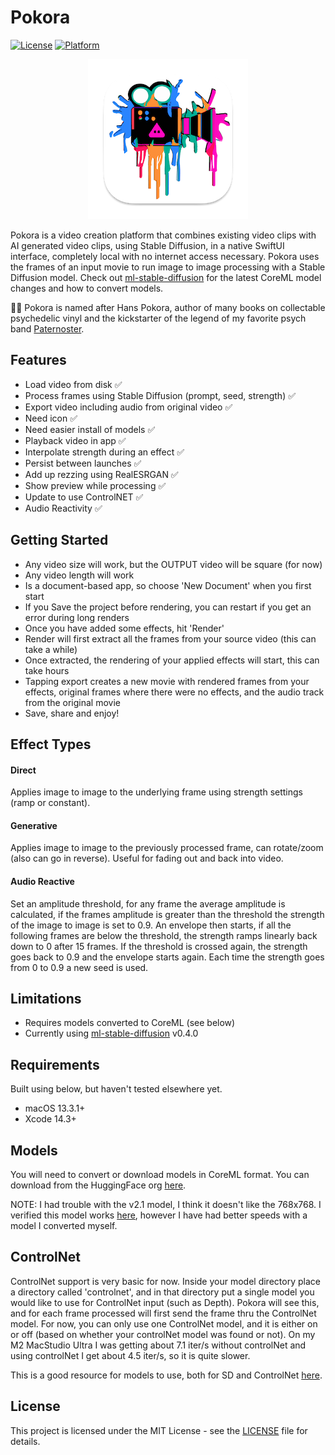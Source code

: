 # Pokora

[![License](https://img.shields.io/badge/license-MIT-blue.svg)](https://opensource.org/licenses/MIT)
[![Platform](https://img.shields.io/badge/platform-macOS-lightgrey)](https://www.apple.com/macos)

<p align="center">
  <img src="Pokora/Assets.xcassets/AppIcon.appiconset/icon-256.png" alt="Pokora icon" />
</p>

Pokora is a video creation platform that combines existing video clips with AI generated video clips, using Stable Diffusion, in a native SwiftUI interface, completely local with no internet access necessary. Pokora uses the frames of an input movie to run image to image processing with a Stable Diffusion model. Check out [ml-stable-diffusion](https://github.com/apple/ml-stable-diffusion) for the latest CoreML model changes and how to convert models.

🧙‍♂️ Pokora is named after Hans Pokora, author of many books on collectable psychedelic vinyl and the kickstarter of the legend of my favorite psych band [Paternoster](https://www.youtube.com/watch?v=d8yMK5kIq8w).

## Features

- Load video from disk ✅
- Process frames using Stable Diffusion (prompt, seed, strength) ✅
- Export video including audio from original video ✅
- Need icon ✅
- Need easier install of models ✅
- Playback video in app ✅
- Interpolate strength during an effect ✅
- Persist between launches ✅
- Add up rezzing using RealESRGAN ✅
- Show preview while processing ✅
- Update to use ControlNET ✅
- Audio Reactivity ✅

## Getting Started

- Any video size will work, but the OUTPUT video will be square (for now)
- Any video length will work
- Is a document-based app, so choose 'New Document' when you first start
- If you Save the project before rendering, you can restart if you get an error during long renders
- Once you have added some effects, hit 'Render'
- Render will first extract all the frames from your source video (this can take a while)
- Once extracted, the rendering of your applied effects will start, this can take hours
- Tapping export creates a new movie with rendered frames from your effects, original frames where there were no effects, and the audio track from the original movie
- Save, share and enjoy!

## Effect Types
#### Direct
Applies image to image to the underlying frame using strength settings (ramp or constant).

#### Generative
Applies image to image to the previously processed frame, can rotate/zoom (also can go in reverse). Useful for fading out and back into video.

#### Audio Reactive
Set an amplitude threshold, for any frame the average amplitude is calculated, if the frames amplitude is greater than the threshold the strength of the image to image is set to 0.9. An envelope then starts, if all the following frames are below the threshold, the strength ramps linearly back down to 0 after 15 frames. If the threshold is crossed again, the strength goes back to 0.9 and the envelope starts again. Each time the strength goes from 0 to 0.9 a new seed is used.

## Limitations

- Requires models converted to CoreML (see below)
- Currently using [ml-stable-diffusion](https://github.com/apple/ml-stable-diffusion) v0.4.0

## Requirements

Built using below, but haven't tested elsewhere yet.

- macOS 13.3.1+
- Xcode 14.3+

## Models

You will need to convert or download models in CoreML format. You can download from the HuggingFace org [here](https://huggingface.co/coreml).

NOTE: I had trouble with the v2.1 model, I think it doesn't like the 768x768. I verified this model works [here](https://huggingface.co/coreml/coreml-stable-diffusion-v1-5/blob/main/split-einsum/v1-5_split-einsum.zip), however I have had better speeds with a model I converted myself. 

## ControlNet

ControlNet support is very basic for now. Inside your model directory place a directory called 'controlnet', and in that directory put a single model you would like to use for ControlNet input (such as Depth). Pokora will see this, and for each frame processed will first send the frame thru the ControlNet model. For now, you can only use one ControlNet model, and it is either on or off (based on whether your controlNet model was found or not). On my M2 MacStudio Ultra I was getting about 7.1 iter/s without controlNet and using controlNet I get about 4.5 iter/s, so it is quite slower. 

This is a good resource for models to use, both for SD and ControlNet [here](https://huggingface.co/coreml/ControlNet-Models-For-Core-ML).

## License

This project is licensed under the MIT License - see the [LICENSE](./LICENSE) file for details.


